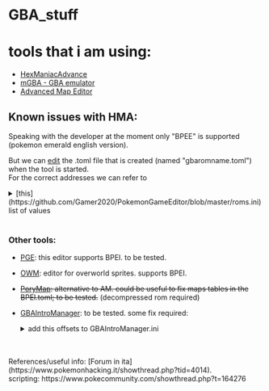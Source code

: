 # GBA_stuff
<h1> tools that i am using: </h1>

- [HexManiacAdvance](https://github.com/haven1433/HexManiacAdvance)
- [mGBA - GBA emulator](https://github.com/mgba-emu/mgba)
- [Advanced Map Editor](http://getam.no-ip.info/?ver=1.95)

<h2> Known issues with HMA: </h2>
Speaking with the developer at the moment only "BPEE" is supported (pokemon emerald english version).

But we can [edit](https://github.com/haven1433/HexManiacAdvance/wiki/TOML-and-You:-How-Metadata-works) the .toml file that is created (named "gbaromname.toml") when the tool is started.<br>
For the correct addresses we can refer to
<details>
    <summary>
        [this](https://github.com/Gamer2020/PokemonGameEditor/blob/master/roms.ini) list of values
    </summary>
    
    ```
    [BPEI]
    ROMName=Pokemon Smeraldo (Italiano)
    ItemData=58000C
    AttackNames=319140
    TMData=612BDC
    TotalTMsPlusHMs=58
    TotalTMs=50
    ItemIMGData=610FAC
    NumberOfItems=377
    NumberOfAttacks=354
    MoveTutorAttacks=611BA8
    NumberOfMoveTutorAttacks=32
    PokemonNames=317F8C
    NumberOfPokemon=412
    NationalDexTable=31D682
    SecondDexTable=31D34C
    HoenntoNationalDex=31D9B8
    PokedexData=568C80               ✔ (data.pokemon.stats)
    NumberOfDexEntries=387
    NumberOfRegionDex=202
    PokemonData=31FDCC
    AbilityNames=31B0DB             ✔ (data.abilities.name)
    NumberOfAbilities=78
    Pointer2PointersToMapBanks=84AB8
    MapLabelData=59DEEC
    NumberOfMapLabels=213
    PokemonFrontSprites=300DDC
    PokemonBackSprites=30227C
    PokemonNormalPal=30303C
    PokemonShinyPal=303DFC
    PokemonAnimations=309B50
    FrontAnimationTable=3293EC
    BackAnimTable=607464
    AnimDelayTable=329587
    IconPointerTable=57838C
    IconPalTable=578A6C
    CryTable=69A380
    CryTable2=69B538
    CryConversionTable=31F01C
    FootPrintTable=56BD64
    PokemonAttackTable=328D7C
    PokemonEvolutions=324D1C
    TMHMCompatibility=31E298
    TMHMLenPerPoke=8
    MoveTutorCompatibility=611BE4
    EnemyYTable=3006FC
    PlayerYTable=301B9C
    EnemyAltitudeTable=305790
    AttackData=31C298
    ContestMoveData=5888F4
    ContestMoveEffectData=58940C
    AttackDescriptionTable=619038
    AbilityDescriptionTable=31B4D4
    StarterPokemon=5AE994               ✔ (scripts.newgame.starters.pokemon)   
    StarterPokemonLevel=B118C
    StarterEncounterPokemon=3270A
    StarterEncounterPokemonLevel=32718
    AttackAnimationTable=2C9CF8
    BattleFrontierTrainers=5D2614
    SlateportBattleTentTrainers=5DA55C
    VerdanturfBattleTentTrainers=5DB158
    FallarborBattleTentTrainers=5dbbcc
    NumberOfBattleFrontierTrainers=300
    NumberOfSlateportBattleTentTrainers=30
    NumberOfVerdanturfBattleTentTrainers=30
    NumberOfFallarborBattleTentTrainers=30
    BattleFrontierPokemon=5D6304
    SlateportBattleTentPokemon=5DAB74
    VerdanturfBattleTentPokemon=5DB770
    FallarborBattleTentPokemon=5DC1E4
    NumberOfBattleFrontierPokemon=882
    NumberOfSlateportBattleTentPokemon=70
    NumberOfVerdanturfBattleTentPokemon=45
    NumberOfFallarborBattleTentPokemon=45
    BattleFrontierHeldItems=5CB7F8
    BattleFrontierBanList=60E836
    NumberOfBattlefrontierHeldItems=62
    IconPals=DDE1D8
    StartSearchingForSpaceOffset=E3D0B0
    FreeSpaceSearchInterval=100
    NumberOfEvolutionsPerPokemon=5
    NumberOfEvolutionTypes=15
    EvolutionName0=None
    EvolutionName1=Felicita
    EvolutionName2=Felicita (Giorno)
    EvolutionName3=Felicita (Notte)
    EvolutionName4=Livello
    EvolutionName5=Scambio
    EvolutionName6=Scambio con Ogg.
    EvolutionName7=Oggetto
    EvolutionName8=Atk > Def
    EvolutionName9=Atk = Def
    EvolutionName10=Atk < Def
    EvolutionName11=High Personality
    EvolutionName12=Low Personality
    EvolutionName13=Allow Pokemon Creation
    EvolutionName14=Create Extra Pokemon
    EvolutionName15=Bellezza Massima
    Evolution0Param=none
    Evolution1Param=evolvesbutnoparms
    Evolution2Param=evolvesbutnoparms
    Evolution3Param=evolvesbutnoparms
    Evolution4Param=level
    Evolution5Param=evolvesbutnoparms
    Evolution6Param=item
    Evolution7Param=item
    Evolution8Param=level
    Evolution9Param=level
    Evolution10Param=level
    Evolution11Param=level
    Evolution12Param=level
    Evolution13Param=evolvesbutnoparms
    Evolution14Param=level
    Evolution15Param=evolvesbasedonvalue
    EggMoveTable=32A7D8
    EggMoveTableLimiter=70464
    TrainerTable=30FA1C                 ✔  (data.trainers.stats)
    NumberOfTrainers=854
    TrainerClasses=30F698
    NumberOfTrainerClasses=66
    TrainerImageTable=305018            ✔ (graphics.trainers.sprites.front)
    NumberOfTrainerImages=92
    TrainerPaletteTable=305300          ✔ (graphics.trainers.palettes.front)
    DexSizeTrainerSprite=71
    TradeData=3388CC
    NumberOfTrades=4
    PokedexAlphabetTable=5593E8
    PokedexLightestTable=55971E
    PokedexSmallestTable=559A22
    PokedexTypeTable=0
    [/BPEI]
    ```
    
</details>
    

<br>

<h3> Other tools: </h3>

- [PGE](https://github.com/Gamer2020/PokemonGameEditor): this editor supports BPEI. to be tested.
- [OWM](https://github.com/kimwnasptd/OWM-Qt): editor for overworld sprites. supports BPEI.
- ~~[PoryMap](https://github.com/huderlem/porymap): alternative to AM. could be useful to fix maps tables in the BPEI.toml; to be tested.~~ (decompressed rom required)
- [GBAIntroManager](https://github.com/Sierraffinity/GBAIntroManager): to be tested. some fix required:
    <details>
    <summary>add this offsets to GBAIntroManager.ini</summary>

    ```
    [BPEI]
    GameName=Pokémon Smeraldo
    GameType=E
    ItemData=0x58000C
    NumberOfItems=376
    PokemonNames=0x317F8C
    NumberOfPokemon=411
    StartingPosition=0x84468
    IntroPokemonNumber1=0x31928
    IntroPokemonNumber2=0x30B10
    IntroPokemonPicture=0x130BB0
    StartingPCItem=0x5DCA48
    StartingMoney=0x845D0
    TitlescreenMusic=0xAAAFC
    ProfessorMusic=0x30876
    SkipGender1=0x30DC8
    SkipGenderTester=0x30FD9
    SkipGenderOriginal=0x30DCD
    SkipGender2=0x31220
    SkipGender3=0x12FACE
    SkipGender4=0x12FBBA
    TruckRemovedAddr=0x86011
    TruckRemovedTester=0xFB14C
    UnlockedTester=0x8447F
    [/BPEI]
    ```
    
    </details>
    

<br>

<br>
References/useful info:
[Forum in ita](https://www.pokemonhacking.it/showthread.php?tid=4014).<br>
scripting: https://www.pokecommunity.com/showthread.php?t=164276



